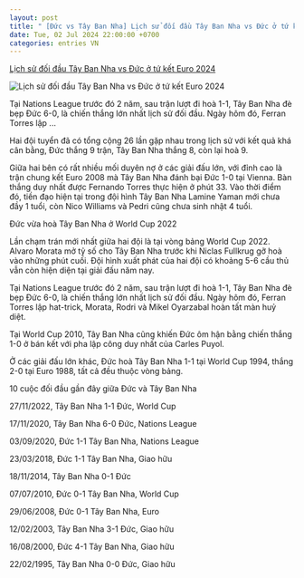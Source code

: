 ```yaml
---
layout: post
title: " [Đức vs Tây Ban Nha] Lịch sử đối đầu Tây Ban Nha vs Đức ở tứ kết Euro 2024"
date: Tue, 02 Jul 2024 22:00:00 +0700
categories: entries VN
---
```

[Lịch sử đối đầu Tây Ban Nha vs Đức ở tứ kết Euro 2024](https://webthethao.vn/euro/lich-su-doi-dau-tay-ban-nha-vs-duc-o-tu-ket-euro-2024-aMHa89QSR.htm)

![Lịch sử đối đầu Tây Ban Nha vs Đức ở tứ kết Euro 2024](https://cdnmedia.webthethao.vn/thumb/720-405/uploads/2024-07-02/duc-tay-ban-nha-doi-dau.jpg)

Tại Nations League trước đó 2 năm, sau trận lượt đi hoà 1-1, Tây Ban Nha đè bẹp Đức 6-0, là chiến thắng lớn nhất lịch sử đối đầu. Ngày hôm đó, Ferran Torres lập ...

Hai đội tuyển đã có tổng cộng 26 lần gặp nhau trong lịch sử với kết quả khá cân bằng, Đức thắng 9 trận, Tây Ban Nha thắng 8, còn lại hoà 9.

Giữa hai bên có rất nhiều mối duyên nợ ở các giải đấu lớn, với đỉnh cao là trận chung kết Euro 2008 mà Tây Ban Nha đánh bại Đức 1-0 tại Vienna. Bàn thắng duy nhất được Fernando Torres thực hiện ở phút 33. Vào thời điểm đó, tiền đạo hiện tại trong đội hình Tây Ban Nha Lamine Yaman mới chưa đầy 1 tuổi, còn Nico Williams và Pedri cũng chưa sinh nhật 4 tuổi.

Đức vừa hoà Tây Ban Nha ở World Cup 2022

Lần chạm trán mới nhất giữa hai đội là tại vòng bảng World Cup 2022. Alvaro Morata mở tỷ số cho Tây Ban Nha trước khi Niclas Fullkrug gỡ hoà vào những phút cuối. Đội hình xuất phát của hai đội có khoảng 5-6 cầu thủ vẫn còn hiện diện tại giải đấu năm nay.

Tại Nations League trước đó 2 năm, sau trận lượt đi hoà 1-1, Tây Ban Nha đè bẹp Đức 6-0, là chiến thắng lớn nhất lịch sử đối đầu. Ngày hôm đó, Ferran Torres lập hat-trick, Morata, Rodri và Mikel Oyarzabal hoàn tất màn huỷ diệt.

Tại World Cup 2010, Tây Ban Nha cũng khiến Đức ôm hận bằng chiến thắng 1-0 ở bán kết với pha lập công duy nhất của Carles Puyol.

Ở các giải đấu lớn khác, Đức hoà Tây Ban Nha 1-1 tại World Cup 1994, thắng 2-0 tại Euro 1988, tất cả đều thuộc vòng bảng.

10 cuộc đối đầu gần đây giữa Đức và Tây Ban Nha

27/11/2022, Tây Ban Nha 1-1 Đức, World Cup

17/11/2020, Tây Ban Nha 6-0 Đức, Nations League

03/09/2020, Đức 1-1 Tây Ban Nha, Nations League

23/03/2018, Đức 1-1 Tây Ban Nha, Giao hữu

18/11/2014, Tây Ban Nha 0-1 Đức

07/07/2010, Đức 0-1 Tây Ban Nha, World Cup

29/06/2008, Đức 0-1 Tây Ban Nha, Euro

12/02/2003, Tây Ban Nha 3-1 Đức, Giao hữu

16/08/2000, Đức 4-1 Tây Ban Nha, Giao hữu

22/02/1995, Tây Ban Nha 0-0 Đức, Giao hữu

